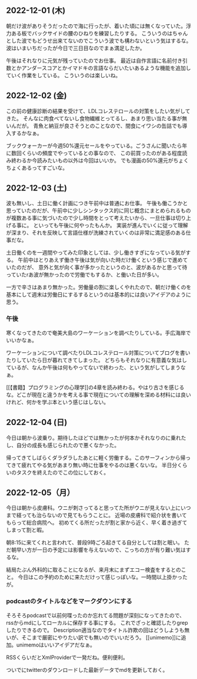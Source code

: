 ## 2022-12-01 (木)

朝だけ波がありそうだったので海に行ったが、着いた頃には無くなっていた。浮力ある板でバックサイドの腰のひねりを練習したりする。
こういうのはちゃんとした波でもどうせ出来てないのでこういう波でも構わないという気はするな。
波はいまいちだったが今日で三日目なのでまぁ満足したか。

午後はそれなりに元気が残っていたのでお仕事。
最近は自作言語に名前付き引数とかアンダースコアとかイマドキの言語ならだいたいあるような機能を追加していく作業をしている。
こういうのは楽しいね。

## 2022-12-02 (金)

この前の健康診断の結果を受けて、LDLコレステロールの対策をしたい気がしてきた。
そんなに肉食べてないし食物繊維とってるし、あまり思い当たる事が無いんだが。
青魚と納豆が良さそうとのことなので、間食にイワシの缶詰でも導入するかなぁ。

ブックウォーカーが今週50%還元セールをやっている。ごうさんに聞いたら年に数回くらいの頻度でやっているとの事なので、
この前買ったのがある程度読み終わるか今読みたいもの以外は今回はいいか。
でも漫画の50%還元がちょくちょくあるってすごいな。

## 2022-12-03 (土)

波も無いし、土日に働く計画につき午前中は普通にお仕事。
午後も働こうかと思っていたのだが、午前中に少しシンタックス的に同じ概念にまとめられるものが複数ある事に気づいたので少し時間をとって考えたいから、一旦仕事は切り上げる事に。
といっても午後に何やったもんか。
実装が進んでいくに従って理解が深まり、それを反映して言語仕様が洗練されていくのは非常に満足感のある仕事だな。

土日働くのを一週間やってみた印象としては、少し働きすぎになっている気がする。
午前中はとりあえず働き午後は気が向いた時だけ働くという感じで進めていたのだが、
意外と気が向く事が多かったというのと、波があるかと思って待っていたrあ波が無かったので労働でもするか、と働いた日が多い。

一方で辛さはあまり無かった。労働量の割に楽しくやれたので、朝だけ働くのを基本にして週末は労働日にするするというのは基本的には良いアイデアのように思う。

### 午後

寒くなってきたので奄美大島のワーケーションを調べたりしている。手広海岸でいいかなぁ。

ワーケーションについて調べたりLDLコレステロール対策についてブログを書いたりしていたら日が暮れてきてしまった。
どちらもそれなりに有意義な気はしているが、なんか午後は何もやってないで終わった、という気がしてしまうなぁ。

[[【書籍】プログラミングの心理学]]の4章を読み終わる。やはり古さを感じるな。どこが現在と違うかを考える事で現在についての理解を深める材料には良いけれど、何かを学ぶ本という感じはしない。

## 2022-12-04 (日)

今日は朝から波乗り。期待したほどでは無かったが何本かそれなりのに乗れたし、自分の成長も感じられたので悪くなかった。

帰ってきてしばらくダラダラしたあとに軽く労働する。このサーフィンから帰ってきて疲れてやる気があまり無い時に仕事をやるのは悪くないな。
半日分くらいのタスクを終えたのでこの位にしておく。

## 2022-12-05（月）

今日は朝から皮膚科。ウニが刺さってると思ってた所がウニが見えない上にいつまで経っても治らないので見てもらうことに。
近場の皮膚科で紹介状を書いてもらって総合病院へ。
初めてくる所だったが割と家から近く、早く着き過ぎてしまって割と暇。

朝8:15に来てくれと言われて、普段9時ごろ起きてる自分としては割と眠い。
ただ朝早い方が一日の予定には影響を与えないので、こっちの方が有り難い気はするな。

結局たぶん外科的に取ることになるが、来月末にまずエコー検査をするとのこと。
今日はこの予約のために来ただけって感じっぽいな。一時間以上掛かったが。

### podcastのタイトルなどをマークダウンにする

そろそろpodcastで以前何喋ったのか忘れてる問題が深刻になってきたので、rssからmdにしてローカルに保存する事にする。
これでざっと確認したりgrepしたりできるので。
Description適当なのでタイトル詐欺の回はどうしようも無いが、そこまで厳密にやりたい訳でも無いのでいいだろう。
[[unimemo]]に追加。unimemoはいいアイデアだなぁ。

RSSくらいだとXmlProviderで一発だね。便利便利。

ついでにtwitterのダウンロードした最新データでmdを更新しておく。